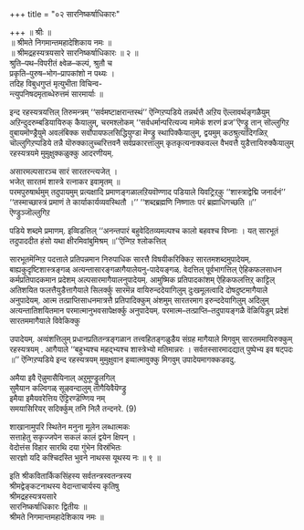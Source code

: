 +++
title = "०२ सारनिष्कर्षाधिकारः"

+++
॥ श्रीः ॥  
॥ श्रीमते निगमान्तमहादेशिकाय नमः ॥  
॥ श्रीमद्रहस्यत्रयसारे सारनिष्कर्षाधिकारः ॥ २ ॥  
श्रुति–पथ–विपरीतं क्ष्वेळ–कल्पं, श्रुतौ च   
प्रकृति–पुरुष–भोग–प्रापकांशो न पथ्यः ।  
तदिह विबुधगुप्तं मृत्युभीता विचिन्व-  
न्त्युपनिषदमृताब्धेरुत्तमं सारमार्याः ॥

इन्द रहस्यत्रयत्तिल् तिरुमन्त्रम् ‘‘सर्वमष्टाक्षरान्तस्थं’’ ऎन्गिऱप्पडिये तन्नर्थत्तै अऱिय ऎल्लावर्थङ्गळैयुम् अऱिन्दुदरुम्बडियायिरुक् कैयालुम्, चरमश्लोकम् ‘‘सर्वधर्मान्परित्यज्य मामेकं शरणं व्रज’’ऎण्ड्रु तान् सॊल्लुगिऱ वुबायमॊण्ड्रैयुमे अवलंबिक्क सर्वोपायफलसिद्धियुण्डा मॆण्ड्रु स्थापिक्कैयालुम्, द्वयमुम् कठश्रुत्यादिगळिऱ्‌ चॊल्लुगिऱप्पडिये तन्नै यॊरुक्कालुच्चरित्तवनै सर्वप्रकारत्तालुम् कृतकृत्यनाक्कवल्ल वैभवत्तै युडैत्तायिरुक्कैयालुम् रहस्यत्रयमे मुमुक्षुक्कळुक्कु आदरणीयम्.

असारमल्पसारञ्च सारं सारतरन्त्यजेत् ।  
भजेत् सारतमं शास्त्रे रत्नाकर इवामृतम् ॥  
परमपुरुषार्थमुम् तदुपायमुम् प्रत्यक्षादि प्रमाणङ्गळालऱियवॊण्णाद पडियाले यिवट्रिऱ्‌कु ‘‘शास्त्राद्वेद्मि जनार्दनं’’ ‘‘तस्माच्छास्त्रं प्रमाणं ते कार्याकार्यव्यवस्थितौ ।’’ ‘‘शब्दब्रह्मणि निष्णातः परं ब्रह्माधिगच्छति ॥’’ ऎण्ड्रुञ्जॊल्लुगिऱ

पडिये शब्दमे प्रमाणम्. इव्विडत्तिल् ‘‘अनन्तपारं बहुवेदितव्यमल्पश्च कालो बहवश्च विघ्नाः । यत् सारभूतं तदुपाददीत हंसो यथा क्षीरमिवांबुमिश्रम् ॥’’ऎन्गिऱ श्लोकत्तिल्

सारभूतमॆन्गिऱ पदत्ताले प्रतिपन्नमान निरुपाधिक सारत्तै विषयीकरिक्किऱ सारतमशब्दमुपादेयम्. बाह्यकुदृष्टिशास्त्रङ्गळ् अत्यन्तासारङ्गळागैयालेयनु-पादेयङ्गळ्. वेदत्तिल् पूर्वभागत्तिल् ऐहिकफलसाधन कर्मप्रतिपादकमान प्रदेशम् अल्पसारमागैयालनुपादेयम्. आमुष्मिक प्रतिपादकांशम् ऐहिकफलत्तिऱ्‌ काट्टिल् अतिशयित फलत्तैयुडैत्तागैयाले सिलर्क्कु सारमॆन्न वायिरुन्ददेयागिलुम् दुःखमूलत्वादि दोषदुष्टमागैयाले अनुपादेयम्. आत्म तत्प्राप्तिसाधनमात्रत्तै प्रतिपादिक्कुम् अंशमुम् सारतरमाग इरुन्ददेयागिलुम् अदिलुम् अत्यन्तातिशयितमान परमात्मानुभवसापेक्षर्क्कु अनुपादेयम्. परमात्म–तत्प्राप्ति–तदुपायङ्गळै वॆळियिडुम् प्रदेशं सारतममागैयाले विवेकिक्कु

उपादेयम्. अव्वंशत्तिलुम् प्रधानप्रतितन्त्रङ्गळान तत्त्वहितङ्गळुडैय संग्रह मागैयाले मिगवुम् सारतममायिरुक्कुम् रहस्यत्रयम् . आगैयाले ‘‘बहुभ्यश्च महद्भ्यश्च शास्त्रेभ्यो मतिमान्नरः । सर्वतस्सारमादद्यात् पुष्पेभ्य इव षट्पदः ॥’’ ऎन्गिऱप्पडिये इन्द रहस्यत्रयम् मुमुक्षुवान इव्वात्मावुक्कु मिगवुम् उपादेयमागक्कडवदु.

अमैया इवै ऎन्नुमासैयिनाल् अऱुमूण्ड्रुलगिल्  
सुमैयान कल्विगळ् सूऴवन्दालुम् तॊगैयिवैयॆण्ड्रु  
इमैया इमैयवरेत्तिय ऎट्टिरण्डॆण्णिय नम्  
समयासिरियर् सदिर्क्कुम् तनि निलै तन्दनरे. (9)

शाखानामुपरि स्थितेन मनुना मूलेन लब्धात्मकः  
सत्ताहेतु सकृज्जपेन सकलं कालं द्वयेन क्षिपन् ।   
वेदोत्तंस विहार सारथि दया गुंभेन विस्रंभितः   
सारज्ञो यदि कश्चिदस्ति भुवने नाथस्स यूथस्य नः ॥ ९ ॥  

इति श्रीकवितार्किकसिंहस्य सर्वतन्त्रस्वतन्त्रस्य  
श्रीमद्वेङ्कटनाथस्य वेदान्ताचार्यस्य कृतिषु  
श्रीमद्रहस्यत्रयसारे  
सारनिष्कर्षाधिकारः द्वितीयः ॥  
श्रीमते निगमान्तमहादेशिकाय नमः ॥
